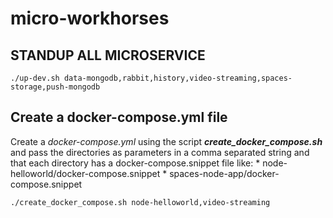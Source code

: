 

# micro-workhorses


## STANDUP ALL MICROSERVICE
```
./up-dev.sh data-mongodb,rabbit,history,video-streaming,spaces-storage,push-mongodb
```

## Create a docker-compose.yml file 
Create a *docker-compose.yml* using the script **_create_docker_compose.sh_** and pass the directories as parameters in a comma separated string and that each directory has a docker-compose.snippet file like:
	* node-helloworld/docker-compose.snippet
	* spaces-node-app/docker-compose.snippet

```
./create_docker_compose.sh node-helloworld,video-streaming
```
